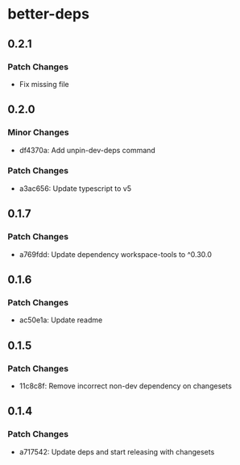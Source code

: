 # better-deps

## 0.2.1

### Patch Changes

- Fix missing file

## 0.2.0

### Minor Changes

- df4370a: Add unpin-dev-deps command

### Patch Changes

- a3ac656: Update typescript to v5

## 0.1.7

### Patch Changes

- a769fdd: Update dependency workspace-tools to ^0.30.0

## 0.1.6

### Patch Changes

- ac50e1a: Update readme

## 0.1.5

### Patch Changes

- 11c8c8f: Remove incorrect non-dev dependency on changesets

## 0.1.4

### Patch Changes

- a717542: Update deps and start releasing with changesets
